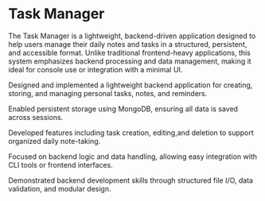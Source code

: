# Task Manager

The  Task Manager is a lightweight, backend-driven application designed to help users manage their daily notes and tasks in a structured, persistent, and accessible format. Unlike traditional frontend-heavy applications, this system emphasizes backend processing and data management, making it ideal for console use or integration with a minimal UI.

Designed and implemented a lightweight backend application for creating, storing, and managing personal tasks, notes, and reminders.

Enabled persistent storage using  MongoDB, ensuring all data is saved across sessions.

Developed features including task creation, editing,and deletion to support organized daily note-taking.

Focused on backend logic and data handling, allowing easy integration with CLI tools or frontend interfaces.

Demonstrated backend development skills through structured file I/O, data validation, and modular design.
